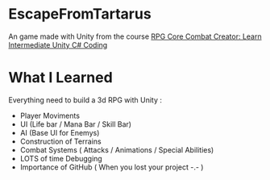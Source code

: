 # EscapeFromTartarus

An game made with Unity from the course [RPG Core Combat Creator: Learn Intermediate Unity C# Coding](https://www.udemy.com/unityrpg/)

# What I Learned
Everything need to build a 3d RPG with Unity :

* Player Moviments 
* UI (Life bar / Mana Bar / Skill Bar)
* AI (Base UI for Enemys)
* Construction of Terrains
* Combat Systems ( Attacks / Animations / Special Abilities)
* LOTS of time Debugging
* Importance of GitHub ( When you lost your project -.- )
